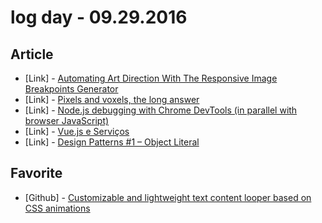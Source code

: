 # log day - 09.29.2016

## Article

- \[Link\] - [Automating Art Direction With The Responsive Image Breakpoints Generator](https://www.smashingmagazine.com/2016/09/automating-art-direction-with-the-responsive-image-breakpoints-generator/)
- \[Link\] - [Pixels and voxels, the long answer](https://medium.com/retronator-magazine/pixels-and-voxels-the-long-answer-5889ecc18190#.bjnzv3q5r)
- \[Link\] - [Node.js debugging with Chrome DevTools (in parallel with browser JavaScript)](https://blog.hospodarets.com/nodejs-debugging-in-chrome-devtools)
- \[Link\] - [Vue.js e Serviços](https://blog.codecasts.com.br/vue-js-e-servicos-4d4439320a2#.63jjm2u72)
- \[Link\] - [Design Patterns #1 – Object Literal](http://codigolivre.hol.es/design-patterns-1-object-literal/)


## Favorite

- \[Github\] - [Customizable and lightweight text content looper based on CSS animations](https://github.com/kaisermann/textlooper)
